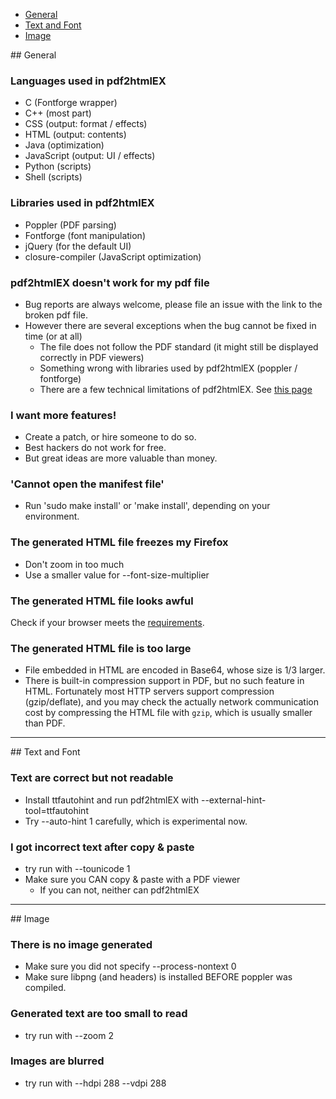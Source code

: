 - [General](#general)
- [Text and Font](#text-font)
- [Image](#image)

<div id="general"></div>
## General

### Languages used in pdf2htmlEX
  
 - C (Fontforge wrapper)
 - C++ (most part)
 - CSS (output: format / effects)
 - HTML (output: contents)
 - Java (optimization)
 - JavaScript (output: UI / effects)
 - Python (scripts)
 - Shell (scripts)

### Libraries used in pdf2htmlEX
 - Poppler (PDF parsing)
 - Fontforge (font manipulation)
 - jQuery (for the default UI)
 - closure-compiler (JavaScript optimization)

### pdf2htmlEX doesn't work for my pdf file

 - Bug reports are always welcome, please file an issue with the link to the broken pdf file.
 - However there are several exceptions when the bug cannot be fixed in time (or at all)
   - The file does not follow the PDF standard (it might still be displayed correctly in PDF viewers)
   - Something wrong with libraries used by pdf2htmlEX (poppler / fontforge)
   - There are a few technical limitations of pdf2htmlEX. See [this page](https://github.com/coolwanglu/pdf2htmlEX/wiki/Limitations)

### I want more features!
 - Create a patch, or hire someone to do so.
 - Best hackers do not work for free.
 - But great ideas are more valuable than money.

### 'Cannot open the manifest file'
 - Run 'sudo make install' or 'make install', depending on your environment.

### The generated HTML file freezes my Firefox
 
 - Don't zoom in too much
 - Use a smaller value for --font-size-multiplier

### The generated HTML file looks awful
 
Check if your browser meets the [requirements](https://github.com/coolwanglu/pdf2htmlEX/wiki/Browser-Requirements).

### The generated HTML file is too large

 - File embedded in HTML are encoded in Base64, whose size is 1/3 larger.
 - There is built-in compression support in PDF, but no such feature in HTML. Fortunately most HTTP servers support compression (gzip/deflate), and you may check the actually network communication cost by compressing the HTML file with `gzip`, which is usually smaller than PDF.

***
<div id="text-font"></div>
## Text and Font

### Text are correct but not readable
 
 - Install ttfautohint and run pdf2htmlEX with --external-hint-tool=ttfautohint
 - Try --auto-hint 1 carefully, which is experimental now.

### I got incorrect text after copy & paste

 - try run with --tounicode 1
 - Make sure you CAN copy & paste with a PDF viewer
   - If you can not, neither can pdf2htmlEX

***
<div id="image"></div>
## Image

### There is no image generated

 - Make sure you did not specify --process-nontext 0
 - Make sure libpng (and headers) is installed BEFORE poppler was compiled.

### Generated text are too small to read

 - try run with --zoom 2

### Images are blurred

 - try run with --hdpi 288 --vdpi 288
